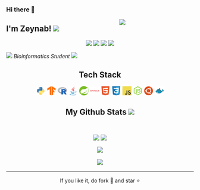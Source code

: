 ### Hi there 👋

<img align='right' src='https://camo.githubusercontent.com/1dffb6a6ad27bc1d0ae25d7e699f69aab8f5352f241770daf62efc1b436c70df/68747470733a2f2f6d656469612e67697068792e636f6d2f6d656469612f6965796c397a6d436a4f3462347436716f592f67697068792e676966' width='200"'>

<h2> I'm Zeynab! <img src="https://media.giphy.com/media/mGcNjsfWAjY5AEZNw6/giphy.gif" width="50"></h2>
<!--<img width="30" src="https://camo.githubusercontent.com/e8e7b06ecf583bc040eb60e44eb5b8e0ecc5421320a92929ce21522dbc34c891/68747470733a2f2f6d656469612e67697068792e636f6d2f6d656469612f6876524a434c467a6361737252346961377a2f67697068792e676966"> -->
<p align="center">

 <img src="https://badges.pufler.dev/years/mtzynb"/>
 <img src="https://badges.pufler.dev/repos/mtzynb"/>
 <img src="https://badges.pufler.dev/commits/monthly/mtzynb" />
 <img src="https://komarev.com/ghpvc/?username=mtzynb&color=red" />
</p>
<p>
  <em>
    <img src="https://media.giphy.com/media/WUlplcMpOCEmTGBtBW/giphy.gif" width="30"> 
	Bioinformatics Student 
	<img src="https://media.giphy.com/media/WUlplcMpOCEmTGBtBW/giphy.gif" width="30">
    </br>
    <!-- <img src="https://media.giphy.com/media/fYSnHlufseco8Fh93Z/giphy.gif" width="30"> -->
  </em>
</p>

<!--
📫 How to reach me:
<a href="https://www.linkedin.com/in/zeynab-mohammadtabar" target="_blank">
  <img src="https://img.icons8.com/fluent/48/000000/linkedin.png" width="45" height="45" />
 </a>

 <a href="https://www.instagram.com/mtzynb/" target="_blank">
  <img src="https://img.icons8.com/cute-clipart/64/000000/instagram-new.png" width="45" height="45"/>
 </a>
 
 <a href="https://mail.google.com/mail/u/0/?fs=1&to=zeynab.mohammadtabar@gmail.com&tf=cm" target="_blank">
   <img src="https://static.wikia.nocookie.net/google/images/7/72/Logo-gmail.png/revision/latest?cb=20201214214241" width="45" height="45"/>
 </a>
 -->
 
 <h2 align="center">Tech Stack</h2>
<!-- programming langs i work-->
<p align="center">
<img src="https://raw.githubusercontent.com/devicons/devicon/master/icons/python/python-original.svg" width="25px" height="25px"/>
<img src="https://raw.githubusercontent.com/devicons/devicon/master/icons/tensorflow/tensorflow-original.svg" width="25px" height="25px"/>
<img src="https://raw.githubusercontent.com/devicons/devicon/master/icons/r/r-original.svg" width="25px" height="25px"/>
<img src="https://raw.githubusercontent.com/devicons/devicon/master/icons/java/java-original.svg" width="25px" height="25px"/>
<img src="https://raw.githubusercontent.com/devicons/devicon/master/icons/spring/spring-original.svg" width="25px" height="25px"/>
<img src="https://raw.githubusercontent.com/devicons/devicon/master/icons/oracle/oracle-original.svg" width="25px" height="25px"/>
<img src="https://raw.githubusercontent.com/devicons/devicon/master/icons/html5/html5-original.svg" width="25px" height="25px"/>
<img src="https://raw.githubusercontent.com/devicons/devicon/master/icons/css3/css3-original.svg" width="25px" height="25px"/>
<img src="https://raw.githubusercontent.com/devicons/devicon/master/icons/javascript/javascript-original.svg" width="25px" height="25px"/>
<img src="https://raw.githubusercontent.com/devicons/devicon/master/icons/nodejs/nodejs-original.svg" width="25px" height="25px"/>
<img src="https://raw.githubusercontent.com/devicons/devicon/master/icons/ubuntu/ubuntu-plain.svg" width="25px" height="25px"/>
<img src="https://raw.githubusercontent.com/devicons/devicon/master/icons/docker/docker-original.svg" width="25px" height="25px"/>

</p>


<h2 align="center">My Github Stats  <img src="https://media.giphy.com/media/VgCDAzcKvsR6OM0uWg/giphy.gif" width="50"></h2>
 
<br>

<p align = "center">
  <img  src = "https://github-readme-stats.vercel.app/api?username=mtzynb&show_icons=true&theme=radical&line_height=27">
  <img src = "https://github-readme-stats.vercel.app/api/top-langs/?username=mtzynb&&theme=radical">
</p>

<p align = "center">
 <img  src="https://github-readme-streak-stats.herokuapp.com/?user=mtzynb&show_icons=true&locale=en&layout=compact&theme=radical&line_height=0" />
</p>

<p align = "center">
 <img src="https://activity-graph.herokuapp.com/graph?username=mtzynb&theme=redical">
</p>

<hr>
<p align="center">If you like it, do fork 🍴 and star ⭐</p>


<!-- <img src="https://github.com/ritik307/ritik307/blob/main/images/laptop.gif" width="50"> -->
